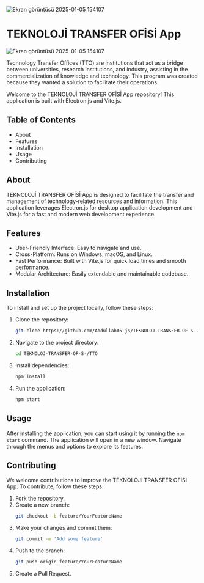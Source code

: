 ![Ekran görüntüsü 2025-01-05 154107](https://github.com/user-attachments/assets/637abd3b-aaad-4880-a45d-3dc5abdb6fd4)

# TEKNOLOJİ TRANSFER OFİSİ App

![Ekran görüntüsü 2025-01-05 154107](https://github.com/user-attachments/assets/637abd3b-aaad-4880-a45d-3dc5abdb6fd4)


Technology Transfer Offices (TTO) are institutions that act as a bridge between universities, research institutions, and industry, assisting in the commercialization of knowledge and technology. This program was created because they wanted a solution to facilitate their operations.

Welcome to the TEKNOLOJİ TRANSFER OFİSİ App repository! This application is built with Electron.js and Vite.js.

## Table of Contents

- About
- Features
- Installation
- Usage
- Contributing

## About

TEKNOLOJİ TRANSFER OFİSİ App is designed to facilitate the transfer and management of technology-related resources and information. This application leverages Electron.js for desktop application development and Vite.js for a fast and modern web development experience.

## Features

- User-Friendly Interface: Easy to navigate and use.
- Cross-Platform: Runs on Windows, macOS, and Linux.
- Fast Performance: Built with Vite.js for quick load times and smooth performance.
- Modular Architecture: Easily extendable and maintainable codebase.

## Installation

To install and set up the project locally, follow these steps:

1. Clone the repository:
    ```sh
    git clone https://github.com/Abdullah05-js/TEKNOLOJ-TRANSFER-OF-S-.git
    ```

2. Navigate to the project directory:
    ```sh
    cd TEKNOLOJ-TRANSFER-OF-S-/TTO
    ```

3. Install dependencies:
    ```sh
    npm install
    ```

4. Run the application:
    ```sh
    npm start
    ```

## Usage

After installing the application, you can start using it by running the `npm start` command. The application will open in a new window. Navigate through the menus and options to explore its features.

## Contributing

We welcome contributions to improve the TEKNOLOJİ TRANSFER OFİSİ App. To contribute, follow these steps:

1. Fork the repository.
2. Create a new branch:
    ```sh
    git checkout -b feature/YourFeatureName
    ```
3. Make your changes and commit them:
    ```sh
    git commit -m 'Add some feature'
    ```
4. Push to the branch:
    ```sh
    git push origin feature/YourFeatureName
    ```
5. Create a Pull Request.
